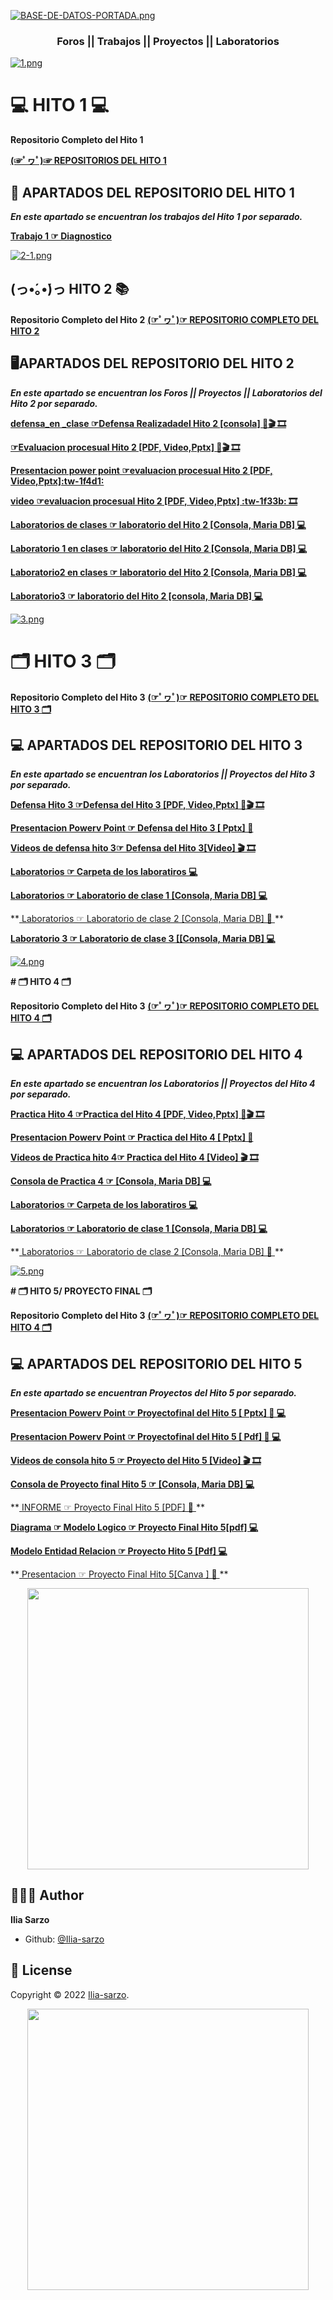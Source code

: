 
[![BASE-DE-DATOS-PORTADA.png](https://i.postimg.cc/kgCkkkYn/BASE-DE-DATOS-PORTADA.png)](https://postimg.cc/GHM7DS1N)


<h3 align="center">Foros || Trabajos || Proyectos || Laboratorios </h3>

[![1.png](https://i.postimg.cc/KYjf3NsX/1.png)](https://postimg.cc/JywZ9bLK)
# 💻 HITO 1 💻

**Repositorio Completo del Hito 1**

<A href="https://github.com/Ilia-sarzo/Baase-de-Datos-ll/tree/main/hito%201"> **(☞ﾟヮﾟ)☞ REPOSITORIOS DEL HITO 1**  </A>


## 🚀 APARTADOS DEL REPOSITORIO DEL HITO 1

***En este apartado se encuentran los trabajos del Hito 1 por separado.***


**<A href="https://github.com/Ilia-sarzo/Baase-de-Datos-ll/blob/main/hito%201/diagnostico.pdf"> Trabajo 1 ☞ Diagnostico </A>**


[![2-1.png](https://i.postimg.cc/wvKNxcCQ/2-1.png)](https://postimg.cc/qtLqjnMN)

## (っ•́｡•́)っ  HITO 2 📚

**Repositorio Completo del Hito 2**
<A href="https://github.com/Ilia-sarzo/Baase-de-Datos-ll/tree/main/hito2"> **(☞ﾟヮﾟ)☞ REPOSITORIO COMPLETO DEL HITO 2**  </A>

## ​🖥️​ APARTADOS DEL REPOSITORIO DEL HITO 2

***En este apartado se encuentran los Foros || Proyectos || Laboratorios del Hito 2 por separado.***

**<A href="https://github.com/Ilia-sarzo/Baase-de-Datos-ll/tree/main/hito2/defensa_en%20_clase">defensa_en _clase ☞Defensa Realizadadel Hito 2 [consola] ​📙​🎬 🎞️​</A>**

**<A href="https://github.com/Ilia-sarzo/Baase-de-Datos-ll/tree/main/hito2/evaluacion%20procesual"> ☞Evaluacion procesual Hito 2 [PDF, Video,Pptx] ​📙​🎬 🎞️​</A>**

**<A href="https://github.com/Ilia-sarzo/Baase-de-Datos-ll/blob/main/hito2/evaluacion%20procesual/Base_de_Datos_II_EVALUACION%20PROCESUAL%20HITO%202.pdf">Presentacion power point ☞evaluacion procesual Hito 2 [PDF, Video,Pptx]:tw-1f4d1:</A>**

**<A href="https://drive.google.com/file/d/1aeYxrwS67c_BtCFhx9NtZ6OYG-alUDJt/view?usp=sharing">video  ☞evaluacion procesual Hito 2 [PDF, Video,Pptx] :tw-1f33b: 🎞️​</A>**
</p>

**<A href="https://github.com/Ilia-sarzo/Baase-de-Datos-ll/tree/main/hito2/laboratorio">Laboratorios de clases  ☞ laboratorio del Hito 2 [Consola, Maria DB] 💻</A>**
</p>

**<A href="https://github.com/Ilia-sarzo/Baase-de-Datos-ll/blob/main/hito2/laboratorio/lab1/console_2.sql">Laboratorio 1 en clases  ☞ laboratorio del Hito 2 [Consola, Maria DB] 💻</A>**

**<A href="https://github.com/Ilia-sarzo/Baase-de-Datos-ll/blob/main/hito2/laboratorio/lab2/console_2.sql">Laboratorio2   en clases ☞ laboratorio del Hito 2 [Consola, Maria DB] 💻</A>**

**<A href="https://github.com/Ilia-sarzo/Baase-de-Datos-ll/blob/main/hito2/laboratorio/lab3/console_2.sql">Laboratorio3  ☞ laboratorio del Hito 2 [consola, Maria DB] 💻</A>**


[![3.png](https://i.postimg.cc/D0xmGqMD/3.png)](https://postimg.cc/CnfFTfYH)

# 🗂️​ HITO 3 🗂️​

**Repositorio Completo del Hito 3**
<A href="https://github.com/Ilia-sarzo/Baase-de-Datos-ll/tree/main/hito3"> **(☞ﾟヮﾟ)☞ REPOSITORIO COMPLETO DEL HITO 3 🗂️​**  </A>

## ​💻​​ APARTADOS DEL REPOSITORIO DEL HITO 3

***En este apartado se encuentran los Laboratorios || Proyectos del Hito 3 por separado.***

**<A href="https://github.com/Ilia-sarzo/Baase-de-Datos-ll/tree/main/hito3/Defesna%20hito%203">Defensa  Hito 3 ☞Defensa  del Hito 3 [PDF, Video,Pptx] ​📙​🎬 🎞️​</A>**

**<A href="https://github.com/Ilia-sarzo/Baase-de-Datos-ll/blob/main/hito3/Defesna%20hito%203/PRESENTACION%20BASE%20DE%20DATOS%20HITO%203.pdf">Presentacion Powerv Point ☞ Defensa del Hito 3 [ Pptx] ​📙​</A>**

**<A href="https://drive.google.com/file/d/1wT0AHYxXtMrXwMmPiE6StSMo22VHcbV9/view?usp=sharing
">Videos de defensa hito 3☞ Defensa del Hito 3[Video] ​🎬 🎞️​</A>**

**<A href="https://github.com/Ilia-sarzo/Baase-de-Datos-ll/tree/main/hito3/Laboratorio"> Laboratorios ☞   Carpeta de los laboratiros  💻 </A>**

**<A href="https://github.com/Ilia-sarzo/Baase-de-Datos-ll/blob/main/hito3/Laboratorio/lab1/console_6.sql"> Laboratorios ☞   Laboratorio de clase 1 [Consola, Maria DB] 💻 </A>**
<p> **<A href="https://github.com/Ilia-sarzo/Baase-de-Datos-ll/blob/main/hito3/Laboratorio/lab2/console_6.sql"> Laboratorios ☞ Laboratorio de clase 2 [Consola, Maria DB] 📄​ </A>**

**<A href="https://github.com/Ilia-sarzo/Baase-de-Datos-ll/blob/main/hito3/Laboratorio/lab3/console_6.sql">Laboratorio 3 ☞ Laboratorio de clase 3 [[Consola, Maria DB] 💻</A>**

[![4.png](https://i.postimg.cc/25NjVc5y/4.png)](https://postimg.cc/18M1dKw1)

 **# 🗂️​ HITO 4 🗂️​**

**Repositorio Completo del Hito 3**
<A href="https://github.com/Ilia-sarzo/Baase-de-Datos-ll/tree/main/hito4"> **(☞ﾟヮﾟ)☞ REPOSITORIO COMPLETO DEL HITO 4 🗂️​**  </A>

## ​💻​​ APARTADOS DEL REPOSITORIO DEL HITO 4

***En este apartado se encuentran los Laboratorios || Proyectos del Hito 4 por separado.***

**<A href="https://github.com/Ilia-sarzo/Baase-de-Datos-ll/tree/main/hito4/Practica%20hito%204">Practica   Hito 4 ☞Practica  del Hito 4 [PDF, Video,Pptx] ​📙​🎬 🎞️​</A>**

**<A href="https://github.com/Ilia-sarzo/Baase-de-Datos-ll/blob/main/hito4/Practica%20hito%204/Funciones%20vistas%20y%20triggers.pptx">Presentacion Powerv Point ☞ Practica del Hito 4 [ Pptx] ​📙​</A>**

**<A href="https://drive.google.com/file/d/1O882fCoxY4baI4c68SGdCNc_oyb5leV1/view?usp=share_link
">Videos de Practica hito 4☞ Practica del Hito 4 [Video] ​🎬 🎞️​</A>**

**<A href="https://github.com/Ilia-sarzo/Baase-de-Datos-ll/blob/main/hito4/Practica%20hito%204/console_8.sql"> Consola de Practica 4 ☞  [Consola, Maria DB]  💻 </A>**

**<A href="https://github.com/Ilia-sarzo/Baase-de-Datos-ll/tree/main/hito4/Laboratorio"> Laboratorios ☞   Carpeta de los laboratiros  💻 </A>**

**<A href="https://github.com/Ilia-sarzo/Baase-de-Datos-ll/tree/main/hito4/Laboratorio/Lab%201%20vistas%20y%20trigger"> Laboratorios ☞   Laboratorio de clase 1 [Consola, Maria DB] 💻 </A>**
<p> **<A href="https://github.com/Ilia-sarzo/Baase-de-Datos-ll/tree/main/hito4/Laboratorio/Lab2%20vistas%20y%20trigger"> Laboratorios ☞ Laboratorio de clase 2 [Consola, Maria DB] 📄​ </A>**

[![5.png](https://i.postimg.cc/8z6W203z/5.png)](https://postimg.cc/18yf6Jsk)

 **# 🗂️​ HITO 5/ PROYECTO FINAL 🗂️​**

**Repositorio Completo del Hito 3**
<A href="https://github.com/Ilia-sarzo/Baase-de-Datos-ll/tree/main/Hito5-Proyecto%20Final"> **(☞ﾟヮﾟ)☞ REPOSITORIO COMPLETO DEL HITO 4 🗂️​**  </A>

## ​💻​​ APARTADOS DEL REPOSITORIO DEL HITO 5

***En este apartado se encuentran  Proyectos del Hito 5 por separado.***

**<A href="https://github.com/Ilia-sarzo/Baase-de-Datos-ll/blob/main/Hito5-Proyecto%20Final/Presentaci%C3%B3n%20De%20Proyecto%20Base%20de%20datos%20bliblioteca.pptx">Presentacion Powerv Point ☞ Proyectofinal  del Hito 5 [ Pptx] ​📙​ 💻</A>**

**<A href="https://github.com/Ilia-sarzo/Baase-de-Datos-ll/blob/main/Hito5-Proyecto%20Final/Presentaci%C3%B3n%20%20De%20Proyecto%20Base%20de%20datos%20biblioteca.pdf">Presentacion Powerv Point ☞ Proyectofinal  del Hito 5 [ Pdf] ​📙​ 💻</A>**

**<A href="https://www.facebook.com/100082796172894/videos/1660123344390958/?notif_id=1670296462344456&notif_t=video_processed&ref=notif
">Videos de consola hito 5 ☞ Proyecto del Hito 5 [Video] ​🎬 🎞️​</A>**

**<A href="https://github.com/Ilia-sarzo/Baase-de-Datos-ll/tree/main/Hito5-Proyecto%20Final/Consola%20de%20proyecto"> Consola de Proyecto final Hito 5 ☞  [Consola, Maria DB]  💻 </A>**

<p> **<A href="https://github.com/Ilia-sarzo/Baase-de-Datos-ll/blob/main/Hito5-Proyecto%20Final/Proyecto%20final%20DBA%20Hito%205-5.pdf"> INFORME  ☞  Proyecto Final Hito 5 [PDF] 📄​ </A>**

**<A href="https://github.com/Ilia-sarzo/Baase-de-Datos-ll/blob/main/Hito5-Proyecto%20Final/MODELO%20LOGICO.pdf"> Diagrama  ☞   Modelo Logico ☞ Proyecto Final Hito 5[pdf]  💻 </A>**

**<A href="https://github.com/Ilia-sarzo/Baase-de-Datos-ll/blob/main/Hito5-Proyecto%20Final/modelo%20ER.pdf"> Modelo Entidad Relacion ☞ Proyecto Hito 5 [Pdf] 💻 </A>**

<p> **<A href="https://www.canva.com/design/DAFT_tPj3v0/XzYfq8itVivcgWa02lDcXw/view?utm_content=DAFT_tPj3v0&utm_campaign=designshare&utm_medium=link2&utm_source=sharebutton "> Presentacion  ☞ Proyecto Final Hito 5[Canva ] 📄​ </A>**


<p align="center">
    <img src="https://guiauniversitaria.mx/wp-content/uploads/2019/11/por-que%CC%81-estudiar-ingenieri%CC%81a-en-sistemas.jpg" width="450">
</p>

## 👩🏻‍💻 Author

**Ilia  Sarzo**
- Github: [@Ilia-sarzo](https://github.com/Ilia-sarzo)

## 📝 License

Copyright © 2022 [Ilia-sarzo](https://github.com/Ilia-sarzo).

<p align="center">
    <img src="https://media.tenor.com/6tphPi4CZ00AAAAj/thank-you-hummp.gif" width="450">
</p>
